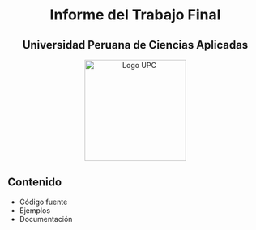 <div align="center">

<h1>Informe del Trabajo Final</h1>
<h2>Universidad Peruana de Ciencias Aplicadas</h2>
<img src="https://ruta-de-tu-imagen.png" alt="Logo UPC" width="200">
</div>




## Contenido
- Código fuente
- Ejemplos
- Documentación
